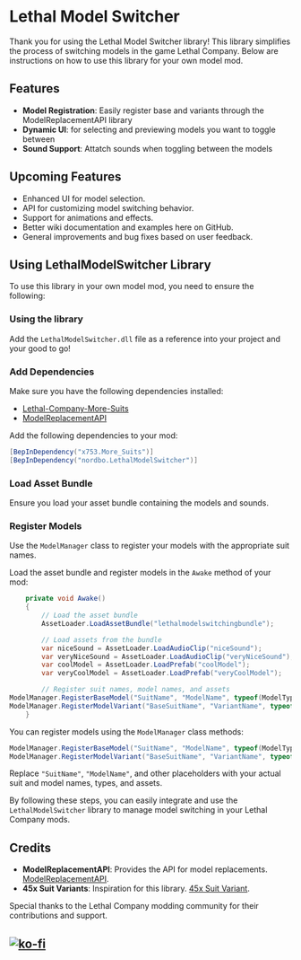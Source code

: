 # Lethal Model Switcher

Thank you for using the Lethal Model Switcher library! This library simplifies the process of switching models in the game Lethal Company. Below are instructions on how to use this library for your own model mod.

## Features
- **Model Registration**: Easily register base and variants through the ModelReplacementAPI library
- **Dynamic UI**: for selecting and previewing models you want to toggle between
- **Sound Support**: Attatch sounds when toggling between the models

## Upcoming Features

- Enhanced UI for model selection.
- API for customizing model switching behavior.
- Support for animations and effects.
- Better wiki documentation and examples here on GitHub.
- General improvements and bug fixes based on user feedback.

## Using LethalModelSwitcher Library

To use this library in your own model mod, you need to ensure the following:

### Using the library
Add the `LethalModelSwitcher.dll` file as a reference into your project and your good to go!

### Add Dependencies

Make sure you have the following dependencies installed:
- [Lethal-Company-More-Suits](https://thunderstore.io/c/lethal-company/p/x753/More_Suits/)
- [ModelReplacementAPI](https://thunderstore.io/c/lethal-company/p/BunyaPineTree/ModelReplacementAPI/)

Add the following dependencies to your mod:

```csharp
[BepInDependency("x753.More_Suits")]
[BepInDependency("nordbo.LethalModelSwitcher")]
```

### Load Asset Bundle

Ensure you load your asset bundle containing the models and sounds.

### Register Models

Use the `ModelManager` class to register your models with the appropriate suit names.

Load the asset bundle and register models in the `Awake` method of your mod:

```csharp
    private void Awake()
    {
        // Load the asset bundle
        AssetLoader.LoadAssetBundle("lethalmodelswitchingbundle");

        // Load assets from the bundle
        var niceSound = AssetLoader.LoadAudioClip("niceSound");
        var veryNiceSound = AssetLoader.LoadAudioClip("veryNiceSound");
        var coolModel = AssetLoader.LoadPrefab("coolModel");
        var veryCoolModel = AssetLoader.LoadPrefab("veryCoolModel");

        // Register suit names, model names, and assets
ModelManager.RegisterBaseModel("SuitName", "ModelName", typeof(ModelType), audioClip, modelPrefab);
ModelManager.RegisterModelVariant("BaseSuitName", "VariantName", typeof(VariantType), audioClip, modelPrefab);
    }
```

You can register models using the `ModelManager` class methods:

```csharp
ModelManager.RegisterBaseModel("SuitName", "ModelName", typeof(ModelType), audioClip, modelPrefab);
ModelManager.RegisterModelVariant("BaseSuitName", "VariantName", typeof(VariantType), audioClip, modelPrefab);
```

Replace `"SuitName"`, `"ModelName"`, and other placeholders with your actual suit and model names, types, and assets.

By following these steps, you can easily integrate and use the `LethalModelSwitcher` library to manage model switching in your Lethal Company mods.

## Credits
- **ModelReplacementAPI**: Provides the API for model replacements. [ModelReplacementAPI](https://thunderstore.io/c/lethal-company/p/BunyaPineTree/ModelReplacementAPI/).
- **45x Suit Variants**: Inspiration for this library. [45x Suit Variant](https://thunderstore.io/c/lethal-company/p/45x_Dev/45x_Suit_Variants/).

Special thanks to the Lethal Company modding community for their contributions and support.

[![ko-fi](https://ko-fi.com/img/githubbutton_sm.svg)](https://ko-fi.com/I2I4XZ2R6)
---
